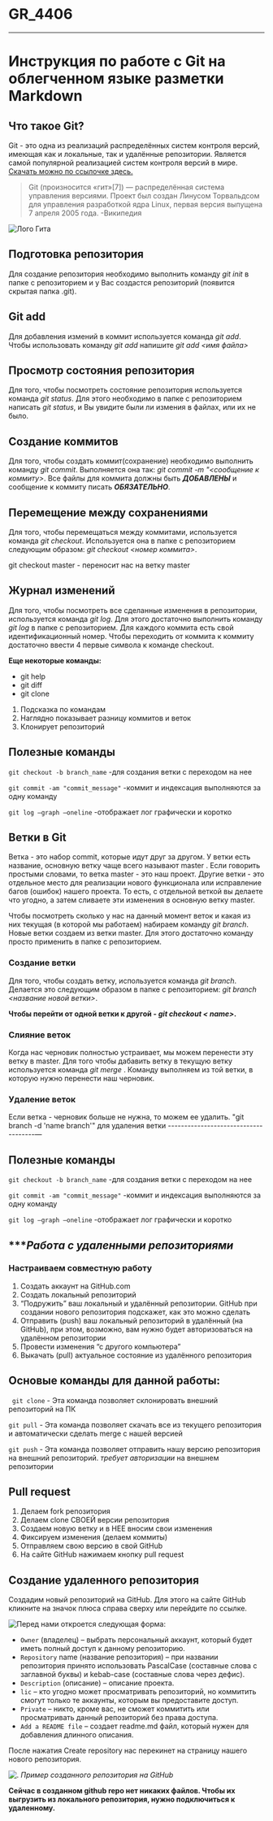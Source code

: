 # GR_4406
---
# Инструкция по работе с Git на облегченном языке разметки Markdown

## Что такое Git?
Git - это одна из реализаций распределённых систем контроля версий, имеющая как и локальные, так и удалённые репозитории. Является самой популярной реализацией систем контроля версий в мире. [Скачать можно по ссылочке здесь.](https://git-scm.com/)

>Git (произносится «гит»[7]) — распределённая система управления версиями. Проект был создан Линусом Торвальдсом для управления разработкой ядра Linux, первая версия выпущена 7 апреля 2005 года. -Википедия

![Лого Гита](https://git-scm.com/images/logo@2x.png)

## Подготовка репозитория
Для создание репозитория необходимо выполнить команду *git init* в папке с репозиторием и у Вас создаcтся репозиторий (появится скрытая папка .git).

## Git add
Для добавления измений в коммит используется команда *git add*. Чтобы использовать команду *git add* напишите *git add <имя файла>*

## Просмотр состояния репозитория
Для того, чтобы посмотреть состояние репозитория используется команда *git status*. Для этого необходимо в папке с репозиторием написать *git status*, и Вы увидите были ли измения в файлах, или их не было.

## Создание коммитов
Для того, чтобы создать коммит(сохранение) необходимо выполнить команду *git commit*. Выполняется она так: *git commit -m "<сообщение к коммиту>*. Все файлы для коммита должны быть ***ДОБАВЛЕНЫ*** и сообщение к коммиту писать ***ОБЯЗАТЕЛЬНО***.

## Перемещение между сохранениями
Для того, чтобы перемещаться между коммитами, используется команда *git checkout*. Используется она в папке с репозиторием следующим образом: *git checkout <номер коммита>*.

git checkout master - переносит нас на ветку master

## Журнал изменений
Для того, чтобы посмотреть все сделанные изменения в репозитории, используется команда *git log*. Для этого достаточно выполнить команду *git log* в папке с репозиторием. Для каждого коммита есть свой идентификационный номер. Чтобы переходить от коммита к коммиту достаточно ввести 4 первые символа к команде checkout.

**Еще некоторые команды:**

* git help
* git diff
* git clone

1. Подсказка по командам
2. Наглядно показывает разницу коммитов и веток
3. Клонирует репозиторий


## Полезные команды
`git checkout -b branch_name` -для создания ветки с переходом на нее

`git commit -am "commit_message"` -коммит и индексация выполняются за одну команду

`git log —graph —oneline` -отображает лог графически и коротко




## Ветки в Git
Ветка - это набор commit, которые идут друг за другом. У ветки есть название, основную ветку чаще всего называют master . Если говорить простыми словами, то ветка master - это наш проект.
Другие ветки - это отдельное место для реализации нового функционала или исправление багов (ошибок) нашего проекта. То есть, с отдельной веткой вы делаете что угодно, а затем сливаете эти изменения в основную ветку master.

Чтобы посмотреть сколько у нас на данный момент веток и какая из них текущая (в которой мы работаем) набираем команду *git branch*. Новые ветки создаем из ветки master. Для этого достаточно команду просто применить в папке с репозиторием.

### Создание ветки
Для того, чтобы создать ветку, используется команда *git branch*. Делается это следующим образом в папке с репозиторием: *git branch <название новой ветки>*.

**Чтобы перейти от одной ветки к другой - *git checkout < name>*.**

### Слияние веток
Когда нас черновик полностью устраивает, мы можем перенести эту ветку в master. Для того чтобы дабавить ветку в текущую ветку используется команда *git merge <name branch>*. Команду выполняем из той ветки, в которую нужно перенести наш черновик.

### Удаление веток
Если ветка - черновик больше не нужна, то можем ее удалить.
"git branch -d 'name branch'" для удаления ветки
-------------------------------------—

## Полезные команды
`git checkout -b branch_name` -для создания ветки с переходом на нее

`git commit -am "commit_message"` -коммит и индексация выполняются за одну команду

`git log —graph —oneline` -отображает лог графически и коротко


## ****Работа с удаленными репозиториями*

### Настраиваем совместную работу

1. Создать аккаунт на GitHub.com
2. Создать локальный репозиторий
3. “Подружить” ваш локальный и удалённый репозитории. GitHub при создании нового репозитория подскажет, как это можно сделать
4. Отправить (push) ваш локальный репозиторий в удалённый (на GitHub), при этом, возможно,
вам нужно будет авторизоваться на удалённом репозитории
5. Провести изменения “с другого компьютера”
6. Выкачать (pull) актуальное состояние из удалённого репозитория

## Основые команды для данной работы:

`` git clone`` - Эта команда позволяет склонировать внешний репозиторий на ПК

``git pull`` - Эта команда позволяет скачать все из текущего репозитория и автоматически сделать merge с нашей версией

``git push`` - Эта команда позволяет отправить нашу версию репозитория на внешний репозиторий. *требует авторизации* на внешнем репозитории

## __Pull request__

1. Делаем fork репозитория
2. Делаем clone СВОЕЙ версии репозитория
3. Создаем новую ветку и в НЕЕ вносим свои изменения
4. Фиксируем изменения (делаем коммиты)
5. Oтправляем свою версию в свой GitHub
6. На сайте GitHub нажимаем кнопку pull request


## Создание удаленного репозитория
Создадим новый репозиторий на GitHub. Для этого на сайте GitHub кликните на значок плюса справа сверху или перейдите по ссылке. 

![Перед нами откроется следующая форма:](Create-repository.jpd.png)

* ``Owner`` (владелец) – выбрать персональный аккаунт, который будет иметь полный доступ к данному репозиторию.
* ``Repository`` name (название репозитория) – при названии репозитория принято использовать PascalCase (составные слова с заглавной буквы) и kebab-case (составные слова через дефис).
* ``Description`` (описание) – описание проекта.
* ``lic`` – кто угодно может просматривать репозиторий, но коммитить смогут только те аккаунты, которым вы предоставите доступ.
* ``Private`` – никто, кроме вас, не сможет коммитить или просматривать данный репозиторий без права доступа.
* ``Add a README file`` – создает readme.md файл, который нужен для добавления длинного описания.

После нажатия Create repository нас перекинет на страницу нашего нового репозитория.

![.](github.jpd.png)
*Пример созданного репозитория на GitHub*

__Сейчас в созданном github repo нет никаких файлов. Чтобы их выгрузить из локального репозитория, нужно подключиться к удаленному.__
